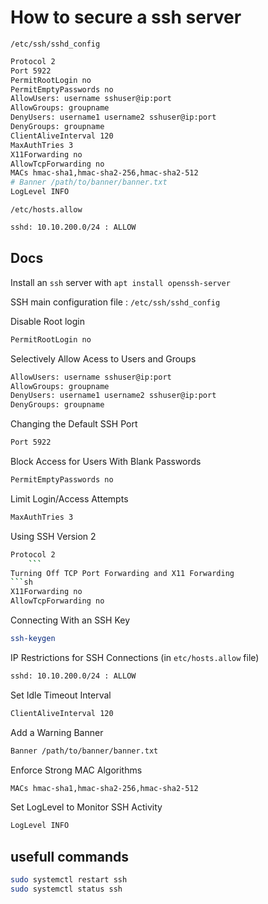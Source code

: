 # How to secure a ssh server

`/etc/ssh/sshd_config`
```sh
Protocol 2
Port 5922
PermitRootLogin no 
PermitEmptyPasswords no
AllowUsers: username sshuser@ip:port
AllowGroups: groupname
DenyUsers: username1 username2 sshuser@ip:port
DenyGroups: groupname
ClientAliveInterval 120
MaxAuthTries 3
X11Forwarding no 
AllowTcpForwarding no
MACs hmac-sha1,hmac-sha2-256,hmac-sha2-512
# Banner /path/to/banner/banner.txt
LogLevel INFO
```
`/etc/hosts.allow`
```sh
sshd: 10.10.200.0/24 : ALLOW
```

## Docs
Install an `ssh` server with `apt install openssh-server`

SSH main configuration file : `/etc/ssh/sshd_config`

Disable Root login
```sh
PermitRootLogin no 
```
Selectively Allow Acess to Users and Groups
```sh
AllowUsers: username sshuser@ip:port
AllowGroups: groupname
DenyUsers: username1 username2 sshuser@ip:port
DenyGroups: groupname
```
Changing the Default SSH Port
```sh
Port 5922
```
Block Access for Users With Blank Passwords
```sh
PermitEmptyPasswords no
```
Limit Login/Access Attempts
```sh
MaxAuthTries 3
```
Using SSH Version 2
```sh
Protocol 2
	```
Turning Off TCP Port Forwarding and X11 Forwarding
```sh
X11Forwarding no 
AllowTcpForwarding no
```
Connecting With an SSH Key
```sh
ssh-keygen
```
IP Restrictions for SSH Connections (in `etc/hosts.allow` file)
```sh
sshd: 10.10.200.0/24 : ALLOW
```
Set Idle Timeout Interval
```sh
ClientAliveInterval 120
```
Add a Warning Banner
```sh
Banner /path/to/banner/banner.txt
```
Enforce Strong MAC Algorithms
```sh
MACs hmac-sha1,hmac-sha2-256,hmac-sha2-512
```
Set LogLevel to Monitor SSH Activity
```sh
LogLevel INFO
```

## usefull commands
```sh
sudo systemctl restart ssh
sudo systemctl status ssh
```